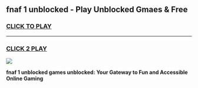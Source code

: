 
## fnaf 1 unblocked - Play Unblocked Gmaes & Free
<h3>
<a href="https://premium.freeplayer.one?title=fnaf_1_unblocked&ref=19F">CLICK TO PLAY</a></h3>
<hr>

<h3>
<a href="https://premium.freeplayer.one?title=fnaf_1_unblocked&ref=19F">CLICK 2 PLAY</a>
  
</h3>

<a href="https://premium.freeplayer.one?title=fnaf_1_unblocked&ref=19F/"><img src="https://clearcache.store/games.png"></a>


**fnaf 1 unblocked games unblocked: Your Gateway to Fun and Accessible Online Gaming**
